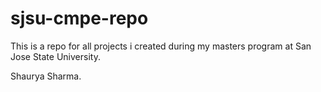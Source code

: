 # sjsu-cmpe-repo
This is a repo for all projects i created during my masters program at San Jose State University.

Shaurya Sharma.
